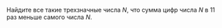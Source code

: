 Найдите  все  такие  трехзначные  числа $N$,  что  сумма цифр числа $N$ в 11 раз меньше самого числа $N$.